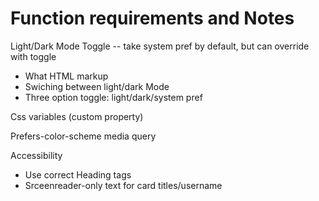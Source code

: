 # Function requirements and Notes

Light/Dark Mode Toggle -- take system pref by default, but can override with toggle

 - What HTML markup
 - Swiching between light/dark Mode
 - Three option toggle: light/dark/system pref

Css variables (custom property)

Prefers-color-scheme media query

Accessibility
- Use correct Heading tags
- Srceenreader-only text for card titles/username
